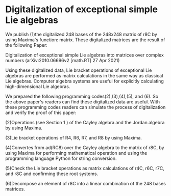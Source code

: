 # Digitalization of exceptional simple Lie algebras
 We publish (1)the digitalized 248 bases of the 248x248 matrix of r8C by using Maxima's function: matrix. 
These digitalized matrices are the result of the following Paper:

Digitalization of exceptional simple Lie algebras into matrices over complex numbers
(arXiv:2010.06696v2 [math.RT] 27 Apr 2021)

 Using these digitalized data, Lie bracket operations of exceptional Lie algebras are performed as matrix calculations in the same way as classical Lie algebras.
Computer algebra systems are useful for explicitly calculating high-dimensional Lie algebras.

 We prepared the following programming codes(2),(3),(4),(5), and (6). 
So the above paper's readers can find these digitalized data are useful. With these programming codes readers can simulate the process of digitalization and verify the proof
of this paper:

(2)Operations (see Section 1 ) of the Cayley algebra and the Jordan algebra by using Maxima.

(3)Lie bracket operations of R4, R6, R7, and R8 by using Maxima.

(4)Convertes from ad(RC8) over the Cayley algebra to the matrix of r8C, by using Maxima for performing mathematical operation and using the programming
language Python for string conversion.

(5)Check the Lie bracket operations as matrix calculations of r4C, r6C, r7C, and r8C and confirming these root systems.

(6)Decompose an element of r8C into a linear combination of the 248 bases matrices.
